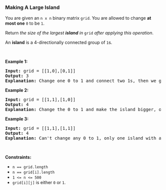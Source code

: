 
<h3>Making A Large Island</h3>
<div><p>You are given an <code>n x n</code> binary matrix <code>grid</code>. You are allowed to change <strong>at most one</strong> <code>0</code> to be <code>1</code>.</p>
<p>Return <em>the size of the largest <strong>island</strong> in</em> <code>grid</code> <em>after applying this operation</em>.</p>
<p>An <strong>island</strong> is a 4-directionally connected group of <code>1</code>s.</p>
<p> </p>
<p><strong>Example 1:</strong></p>
<pre><strong>Input:</strong> grid = [[1,0],[0,1]]
<strong>Output:</strong> 3
<strong>Explanation:</strong> Change one 0 to 1 and connect two 1s, then we get an island with area = 3.
</pre>
<p><strong>Example 2:</strong></p>
<pre><strong>Input:</strong> grid = [[1,1],[1,0]]
<strong>Output:</strong> 4
<strong>Explanation: </strong>Change the 0 to 1 and make the island bigger, only one island with area = 4.</pre>
<p><strong>Example 3:</strong></p>
<pre><strong>Input:</strong> grid = [[1,1],[1,1]]
<strong>Output:</strong> 4
<strong>Explanation:</strong> Can't change any 0 to 1, only one island with area = 4.
</pre>
<p> </p>
<p><strong>Constraints:</strong></p>
<ul>
<li><code>n == grid.length</code></li>
<li><code>n == grid[i].length</code></li>
<li><code>1 &lt;= n &lt;= 500</code></li>
<li><code>grid[i][j]</code> is either <code>0</code> or <code>1</code>.</li>
</ul>
</div>
